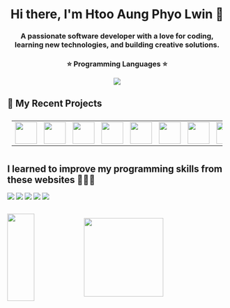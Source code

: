 <h1 align="center">Hi there, I'm Htoo Aung Phyo Lwin 👋</h1>
<h3 align="center">A passionate software developer with a love for coding, learning new technologies, and building creative solutions.</h3>

<!--
<img align="left" width="47%" height="200px" 
     src="https://github-readme-stats.vercel.app/api?username=htooaungphyolwin&show_icons=true&theme=tokyonight" />

<img align="right" width="47%" height="200px" 
     src="https://streak-stats.demolab.com?user=htooaungphyolwin&theme=tokyonight&border_radius=4.5" />
-->
<!-- Languages -->

<div align=center>
  <h3>⭐️ Programming Languages ⭐️</h3>
 
<img src="https://skillicons.dev/icons?i=java,js,ts,php,python,c,fortran,lua">
</div>

<div align="center">
<!--
<h3> 🚀 Frameworks and Libraries 🚀</h3>

<img src="https://skillicons.dev/icons?i=react,electron,nextjs,vue,pinia,nuxtjs,nodejs,express,laravel,alpinejs,bootstrap,tailwind">

<h3>📦 Databases 📦</h3>
   <img src="https://skillicons.dev/icons?i=mysql,postgresql,sqlite,firebase,supabase,mongodb">

<h3>⛰️ Hosting ⛰️</h3>
   <img src="https://skillicons.dev/icons?i=vercel,netlify">

<h3>🔭 Tools 🔭</h3>
   <img src="https://skillicons.dev/icons?i=vscode,neovim,postman,git,github">
<br>
   <img src="https://skillicons.dev/icons?i=notion,obsidian" />
-->
</div>



<h2>🚀 My Recent Projects</h2>

<div style="display: flex; flex-wrap: wrap; justify-content: space-between;">
<table style="flex: 1; width: 100%; margin: 10px;">
        <tr>
<td><a target="_blank" href="https://bright-flow.vercel.app/"><img src="https://htooaungphyolwin.vercel.app/projects/bright_flow_v1_logo.png" width=50
height=50></a></td>
            <td><a target="_blank" href="https://typing-mm.vercel.app/"><img src="https://htooaungphyolwin.vercel.app/projects/typing_speed_test_logo.png" width=50
height=50></a></td>
            <td><a target="_blank" href="https://happy-shopping-center.vercel.app/"><img src="https://htooaungphyolwin.vercel.app/projects/happy_shopping_logo.png" width=50
height=50></a></td>
            <td><a target="_blank" href="https://pokemons-guide.vercel.app/"><img src="https://htooaungphyolwin.vercel.app/projects/pokemon_logo.png" width=50
height=50></a></td>
            <td><a target="_blank" href="https://crystalmovie-mm.vercel.app/"><img src="https://htooaungphyolwin.vercel.app/projects/crystal_movie_logo.png" width=50 height=50></a></td>
            <td><a target="_blank" href="https://crystal-movie.vercel.app"><img src="https://htooaungphyolwin.vercel.app/projects/crystal_movie_vue_logo.png" width=50 height=50></a></td>
<td><a target="_blank" href="https://ninja-hr-doc.vercel.app"><img src="https://ninja-hr-doc.vercel.app/img/logo.png" width=50
height=50></a></td>
            <td><a target="_blank" href="https://lwin.vercel.app"><img src="https://lwin.vercel.app/web_main_logo.png"
width=50 height=50></a></td>
        </tr>
    </table>
</div>

<div>

<h2>I learned to improve my programming skills from these websites 👨🏻‍💻</h2>

<img src="https://img.shields.io/badge/Codecademy-FFF0E5?style=for-the-badge&logo=codecademy&logoColor=1F243A" />
<img src="https://img.shields.io/badge/Freecodecamp-%23123.svg?&style=for-the-badge&logo=freecodecamp&logoColor=green" />
<img src="https://img.shields.io/badge/Skill%20share-002333?style=for-the-badge&logo=skillshare&logoColor=00FF84" />
<img src="https://img.shields.io/badge/Coursera-%230056D2.svg?style=for-the-badge&logo=Coursera&logoColor=white" />
<img src="https://img.shields.io/badge/Udemy-A435F0?style=for-the-badge&logo=Udemy&logoColor=white" />

</div>

<h2></h2>
<div style="display: flex; align-items: center" width="100%">
  <img height="200px" width="35%" src ="https://github-readme-stats.vercel.app/api?username=htooaungphyolwin&theme=onedark&show_icons=true&hide_border=true&count_private=true">
  <img height="180px" width="60%" src="http://github-profile-summary-cards.vercel.app/api/cards/profile-details?username=htooaungphyolwin&theme=onedark" />
</div>
